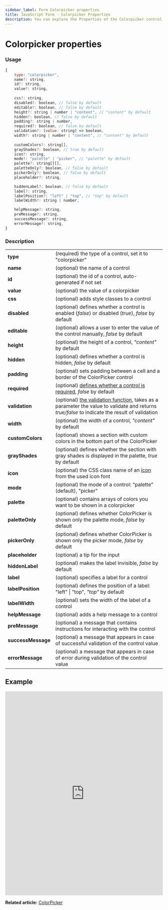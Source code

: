 ```yaml
---
sidebar_label: Form Colorpicker properties
title: JavaScript Form - Colorpicker Properties 
description: You can explore the Properties of the Colorpicker control of Form in the documentation of the DHTMLX JavaScript UI library. Browse developer guides and API reference, try out code examples and live demos, and download a free 30-day evaluation version of DHTMLX Suite.
---
```


# Colorpicker properties

### Usage

~~~js
{
    type: "colorpicker",
    name?: string,
    id?: string,
    value?: string,
    
    css?: string,
    disabled?: boolean, // false by default
    editable?: boolean, // false by default
    height?: string | number | "content", // "content" by default
    hidden?: boolean, // false by default
    padding?: string | number,
    required?: boolean, // false by default
    validation?: (value: string) => boolean,
    width?: string | number | "content", // "content" by default
    
    customColors?: string[],
    grayShades?: boolean, // true by default
    icon?: string,
    mode?: "palette" | "picker", // "palette" by default
    palette?: string[][],
    paletteOnly?: boolean, // false by default
    pickerOnly?: boolean, // false by default
    placeholder?: string,

    hiddenLabel?: boolean, // false by default
    label?: string,
    labelPosition?: "left" | "top", // "top" by default
    labelWidth?: string | number,

    helpMessage?: string,
    preMessage?: string,
    successMessage?: string,
    errorMessage?: string,
}
~~~

### Description

<table>
    <tbody>
        <tr>
            <td><b>type</b></td>
            <td>(required) the type of a control, set it to "colorpicker"</td>
        </tr>
        <tr>
            <td><b>name</b></td>
            <td>(optional) the name of a control</td>
        </tr>
        <tr>
            <td><b>id</b></td>
            <td>(optional) the id of a control, auto-generated if not set</td>
        </tr>
        <tr>
            <td><b>value</b></td>
            <td>(optional) the value of a colorpicker</td>
        </tr>
        <tr>
            <td><b>css</b></td>
            <td>(optional) adds style classes to a control</td>
        </tr>
        <tr>
            <td><b>disabled</b></td>
            <td>(optional) defines whether a control is enabled (<i>false</i>) or disabled (<i>true</i>), <i>false</i> by default</td>
        </tr>
        <tr>
            <td><b>editable</b></td>
            <td>(optional) allows a user to enter the value of the control manually, <i>false</i> by default</td>
        </tr>
        <tr>
            <td><b>height</b></td>
            <td>(optional) the height of a control, <i>"content"</i> by default</td>
        </tr>
        <tr>
            <td><b>hidden</b></td>
            <td>(optional) defines whether a control is hidden, <i>false</i> by default</td>
        </tr>
        <tr>
            <td><b>padding</b></td>
            <td>(optional) sets padding between a cell and a border of the ColorPicker control</td>
        </tr>
        <tr>
            <td><b>required</b></td>
            <td>(optional) <a href="../../../work_with_form#validating-form">defines whether a control is required</a>, <i>false</i> by default</td>
        </tr>
        <tr>
            <td><b>validation</b></td>
            <td>(optional) <a href="../../../work_with_form#validation-rules">the validation function</a>, takes as a parameter the value to validate and returns <i>true/false</i> to indicate the result of validation</td>
        </tr>
        <tr>
            <td><b>width</b></td>
            <td>(optional) the width of a control, <i>"content"</i> by default</td>
        </tr>
        <tr>
            <td><b>customColors</b></td>
            <td>(optional) shows a section with custom colors in the bottom part of the ColorPicker</td>
        </tr>
        <tr>
            <td><b>grayShades</b></td>
            <td>(optional) defines whether the section with gray shades is displayed in the palette, <i>true</i> by default</td>
        </tr>
        <tr>
            <td><b>icon</b></td>
            <td>(optional) the CSS class name of an <a href="../../../../helpers/icon">icon</a> from the used icon font</td>
        </tr>
        <tr>
            <td><b>mode</b></td>
            <td>(optional) the mode of a control: "palette" (default), "picker"</td>
        </tr>
        <tr>
            <td><b>palette</b></td>
            <td>(optional) contains arrays of colors you want to be shown in a colorpicker</td>
        </tr>
        <tr>
            <td><b>paletteOnly</b></td>
            <td>(optional) defines whether ColorPicker is shown only the palette mode, <i>false</i> by default</td>
        </tr>
        <tr>
            <td><b>pickerOnly</b></td>
            <td>(optional) defines whether ColorPicker is shown only the picker mode, <i>false</i> by default</td>
        </tr>
        <tr>
            <td><b>placeholder</b></td>
            <td>(optional) a tip for the input</td>
        </tr>
        <tr>
            <td><b>hiddenLabel</b></td>
            <td>(optional) makes the label invisible, <i>false</i> by default</td>
        </tr>
        <tr>
            <td><b>label</b></td>
            <td>(optional) specifies a label for a control</td>
        </tr>
        <tr>
            <td><b>labelPosition</b></td>
            <td>(optional) defines the position of a label: "left" | "top", <i>"top"</i> by default</td>
        </tr>
        <tr>
            <td><b>labelWidth</b></td>
            <td>(optional) sets the width of the label of a control</td>
        </tr>
        <tr>
            <td><b>helpMessage</b></td>
            <td>(optional) adds a help message to a control</td>
        </tr>
        <tr>
            <td><b>preMessage</b></td>
            <td>(optional) a message that contains instructions for interacting with the control</td>
        </tr>
        <tr>
            <td><b>successMessage</b></td>
            <td>(optional) a message that appears in case of successful validation of the control value</td>
        </tr>
        <tr>
            <td><b>errorMessage</b></td>
            <td>(optional) a message that appears in case of error during validation of the control value</td>
        </tr>
    </tbody>
</table>

## Example

<iframe src="https://snippet.dhtmlx.com/n52dl19s?mode=js" frameborder="0" class="snippet_iframe" width="100%" height="650"></iframe>

**Related article:** [ColorPicker](form/colorpicker.md)